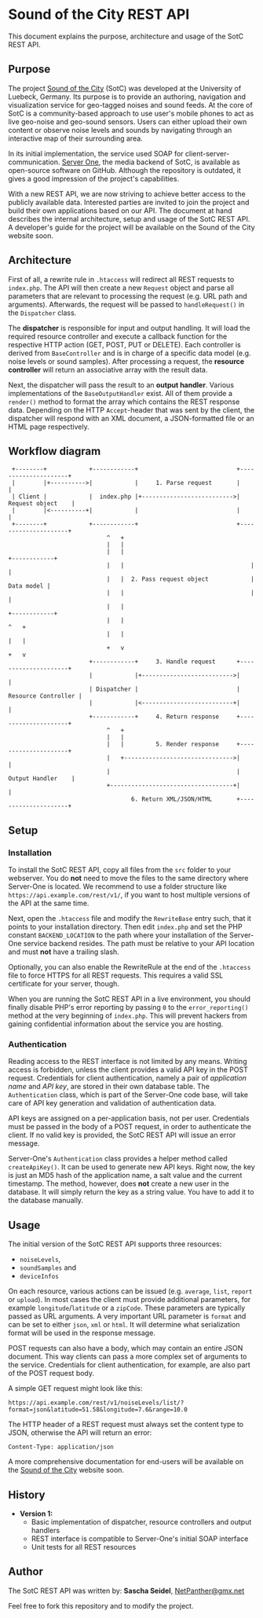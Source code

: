 # Sound of the City REST API

This document explains the purpose, architecture and usage of the SotC REST API.

## Purpose

The project [Sound of the City](http://citysound.itm.uni-luebeck.de) (SotC) was developed at the University of Luebeck, Germany. Its purpose is to provide an authoring, navigation and visualization service for geo-tagged noises and sound feeds. At the core of SotC is a community-based approach to use user's mobile phones to act as live geo-noise and geo-sound sensors. Users can either upload their own content or observe noise levels and sounds by navigating through an interactive map of their surrounding area.

In its initial implementation, the service used SOAP for client-server-communication. [Server One](https://github.com/nepa/Server-One), the media backend of SotC, is available as open-source software on GitHub. Although the repository is outdated, it gives a good impression of the project's capabilities.

With a new REST API, we are now striving to achieve better access to the publicly available data. Interested parties are invited to join the project and build their own applications based on our API. The document at hand describes the internal architecture, setup and usage of the SotC REST API. A developer's guide for the project will be available on the Sound of the City website soon.

## Architecture

First of all, a rewrite rule in `.htaccess` will redirect all REST requests to `index.php`. The API will then create a new `Request` object and parse all parameters that are relevant to processing the request (e.g. URL path and arguments). Afterwards, the request will be passed to `handleRequest()` in the `Dispatcher` class.

The **dispatcher** is responsible for input and output handling. It will load the required resource controller and execute a callback function for the respective HTTP action (GET, POST, PUT or DELETE). Each controller is derived from `BaseController` and is in charge of a specific data model (e.g. noise levels or sound samples). After processing a request, the **resource controller** will return an associative array with the result data.

Next, the dispatcher will pass the result to an **output handler**. Various implementations of the `BaseOutputHandler` exist. All of them provide a `render()` method to format the array which contains the REST response data. Depending on the HTTP `Accept`-header that was sent by the client, the dispatcher will respond with an XML document, a JSON-formatted file or an HTML page respectively.

## Workflow diagram

```
 +--------+            +------------+                            +---------------------+
 |        |+---------->|            |     1. Parse request       |                     |
 | Client |            |  index.php |+-------------------------->|   Request object    |
 |        |<----------+|            |                            |                     |
 +--------+            +------------+                            +---------------------+
                            ^   +
                            |   |
                            |   |                                    +------------+
                            |   |                                    |            |
                            |   |  2. Pass request object            | Data model |
                            |   |                                    |            |
                            |   |                                    +------------+
                            |   |                                        ^   +
                            |   |                                        |   |
                            +   v                                        +   v
                       +------------+     3. Handle request      +---------------------+
                       |            |+-------------------------->|                     |
                       | Dispatcher |                            | Resource Controller |
                       |            |<--------------------------+|                     |
                       +------------+     4. Return response     +---------------------+
                            ^   +
                            |   |
                            |   |         5. Render response     +---------------------+
                            |   +------------------------------->|                     |
                            |                                    |   Output Handler    |
                            +-----------------------------------+|                     |
                                   6. Return XML/JSON/HTML       +---------------------+
```

## Setup

### Installation

To install the SotC REST API, copy all files from the `src` folder to your webserver. You do **not** need to move the files to the same directory where Server-One is located. We recommend to use a folder structure like `https://api.example.com/rest/v1/`, if you want to host multiple versions of the API at the same time.

Next, open the `.htaccess` file and modify the `RewriteBase` entry such, that it points to your installation directory. Then edit `index.php` and set the PHP constant `BACKEND_LOCATION` to the path where your installation of the Server-One service backend resides. The path must be relative to your API location and must **not** have a trailing slash.

Optionally, you can also enable the RewriteRule at the end of the `.htaccess` file to force HTTPS for all REST requests. This requires a valid SSL certificate for your server, though.

When you are running the SotC REST API in a live environment, you should finally disable PHP's error reporting by passing `0` to the `error_reporting()` method at the very beginning of `index.php`. This will prevent hackers from gaining confidential information about the service you are hosting.

### Authentication

Reading access to the REST interface is not limited by any means. Writing access is forbidden, unless the client provides a valid API key in the POST request. Credentials for client authentication, namely a pair of _application name_ and _API key_, are stored in their own database table. The `Authentication` class, which is part of the Server-One code base, will take care of API key generation and validation of authentication data.

API keys are assigned on a per-application basis, not per user. Credentials must be passed in the body of a POST request, in order to authenticate the client. If no valid key is provided, the SotC REST API will issue an error message.

Server-One's `Authentication` class provides a helper method called `createApiKey()`. It can be used to generate new API keys. Right now, the key is just an MD5 hash of the application name, a salt value and the current timestamp. The method, however, does **not** create a new user in the database. It will simply return the key as a string value. You have to add it to the database manually.

## Usage

The initial version of the SotC REST API supports three resources:

  * `noiseLevels`,
  * `soundSamples` and
  * `deviceInfos`

On each resource, various actions can be issued (e.g. `average`, `list`, `report` or `upload`). In most cases the client must provide additional parameters, for example `longitude`/`latitude` or a `zipCode`. These parameters are typically passed as URL arguments. A very important URL parameter is `format` and can be set to either `json`, `xml` or `html`. It will determine what serialization format will be used in the response message.

POST requests can also have a body, which may contain an entire JSON document. This way clients can pass a more complex set of arguments to the service. Credentials for client authentication, for example, are also part of the POST request body.

A simple GET request might look like this:

`https://api.example.com/rest/v1/noiseLevels/list/?format=json&latitude=51.58&longitude=7.6&range=10.0`

The HTTP header of a REST request must always set the content type to JSON, otherwise the API will return an error:

`Content-Type: application/json`

A more comprehensive documentation for end-users will be available on the [Sound of the City](http://citysound.itm.uni-luebeck.de) website soon.

## History

  * **Version 1:**
    * Basic implementation of dispatcher, resource controllers and output handlers
    * REST interface is compatible to Server-One's initial SOAP interface
    * Unit tests for all REST resources

## Author

The SotC REST API was written by: **Sascha Seidel**, NetPanther@gmx.net

Feel free to fork this repository and to modify the project.
